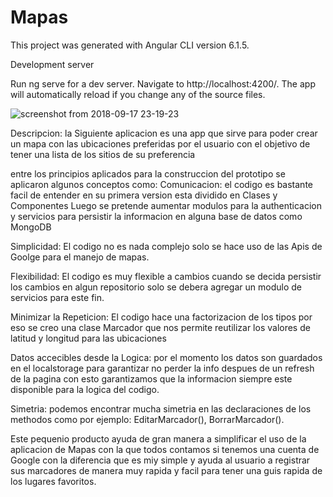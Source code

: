 # Mapas

This project was generated with Angular CLI version 6.1.5.

Development server

Run ng serve for a dev server. Navigate to http://localhost:4200/. The app will automatically reload if you change any of the source files.

![screenshot from 2018-09-17 23-19-23](https://user-images.githubusercontent.com/16551638/45662521-477ae380-bad0-11e8-8247-e5f5ed9bcd47.png)

Descripcion:
la Siguiente aplicacion es una app que sirve para poder crear un mapa con las ubicaciones preferidas por el usuario con el objetivo de tener una lista de los sitios de su preferencia

entre los principios aplicados para la construccion del prototipo se aplicaron algunos conceptos como:
Comunicacion: el codigo es bastante facil de entender en su primera version esta dividido en Clases y Componentes
              Luego se pretende aumentar modulos para la authenticacion y servicios para persistir la informacion en alguna base de datos como MongoDB 

Simplicidad: El codigo no es nada complejo solo se hace uso de las Apis de Goolge para el manejo de mapas.

Flexibilidad: El codigo es muy flexible a cambios cuando se decida persistir los cambios en algun repositorio solo se debera                 agregar un modulo de servicios para este fin.

Minimizar la Repeticion: El codigo hace una factorizacion de los tipos por eso se creo una clase Marcador que nos permite                                reutilizar los valores de latitud y longitud para las ubicaciones

Datos accecibles desde la Logica: por el momento los datos son guardados en el localstorage para garantizar no perder la info despues de un refresh de la pagina con esto garantizamos que la informacion siempre este disponible para la logica del codigo.

Simetria: podemos encontrar mucha simetria en las declaraciones de los methodos como por ejemplo: EditarMarcador(), BorrarMarcador().

Este pequenio producto ayuda de gran manera a simplificar el uso de la aplicacion de Mapas con la que todos contamos si tenemos una cuenta de Google con la diferencia que es miy simple y ayuda al usuario a registrar sus marcadores de manera muy rapida y facil para tener una guis rapida de los lugares favoritos.
